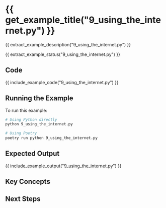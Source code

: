 # {{ get_example_title("9_using_the_internet.py") }}

{{ extract_example_description("9_using_the_internet.py") }}

{{ extract_example_status("9_using_the_internet.py") }}

## Code

{{ include_example_code("9_using_the_internet.py") }}

## Running the Example

To run this example:

```bash
# Using Python directly
python 9_using_the_internet.py

# Using Poetry
poetry run python 9_using_the_internet.py
```

## Expected Output

{{ include_example_output("9_using_the_internet.py") }}

## Key Concepts

<!-- This section should be manually filled in with key concepts demonstrated by the example -->

## Next Steps

<!-- This section should be manually filled in with links to related examples or documentation --> 